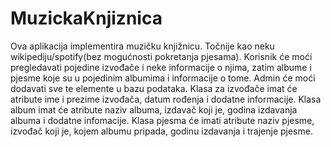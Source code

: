 # MuzickaKnjiznica

Ova aplikacija implementira muzičku knjižnicu. Točnije kao neku
wikipediju/spotify(bez mogućnosti pokretanja pjesama).
Korisnik će moći pregledavati pojedine izvođače i neke informacije
o njima, zatim albume i pjesme koje su u pojedinim albumima i informacije o tome.
Admin će moći dodavati sve te elemente u bazu podataka.
Klasa za izvođače imat će atribute ime i prezime izvođača, datum rođenja i
dodatne informacije. Klasa album imat će atribute naziv albuma, izdavač koji je,
godina izdavanja albuma i dodatne infomacije. Klasa pjesma će imati atribute
naziv pjesme, izvođač koji je, kojem albumu pripada, godinu izdavanja i trajenje
pjesme.